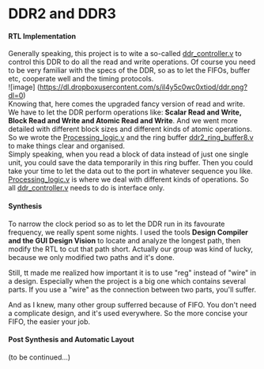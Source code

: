 # DDR2 and DDR3
#### RTL Implementation

Generally speaking, this project is to wite a so-called [ddr_controller.v]() to control this DDR to do all the read and write operations. Of course you need to be very familiar with the specs of the DDR, so as to let the FIFOs, buffer etc, cooperate well and the timing protocols.<br />
![image] (https://dl.dropboxusercontent.com/s/il4y5c0wc0xtiod/ddr.png?dl=0) <br />
Knowing that, here comes the upgraded fancy version of read and write. We have to let the DDR perform operations like:
<b>Scalar Read and Write, Block Read and Write and Atomic Read and Write</b>. And we went more detailed with different block sizes and different kinds of atomic operations.<br />
So we wrote the [Processing_logic.v]() and the ring buffer [ddr2_ring_buffer8.v]() to make things clear and organised.<br />
Simply speaking, when you read a block of data instead of just one single unit, you could save the data temporarily in this ring buffer. Then you could take your time to let the data out to the port in whatever sequence you like. [Processing_logic.v]() is where we deal with different kinds of operations. So all [ddr_controller.v]() needs to do is interface only.

#### Synthesis
To narrow the clock period so as to let the DDR run in its favourate frequency, we really spent some nights. 
I used the tools <b>Design Compiler and the GUI Design Vision</b> to locate and analyze the longest path, then modify the RTL to cut that path short. Actually our group was kind of lucky, because we only modified two paths and it's done.  <br />

Still, tt made me realized how important it is to use "reg" instead of "wire" in a design. Especially when the project is a big one which contains several parts. If you use a "wire" as the connection between two parts, you'll suffer.

And as I knew, many other group sufferred because of FIFO. You don't need a complicate design, and it's used everywhere. So the more concise your FIFO, the easier your job.

#### Post Synthesis and Automatic Layout

(to be continued...)

